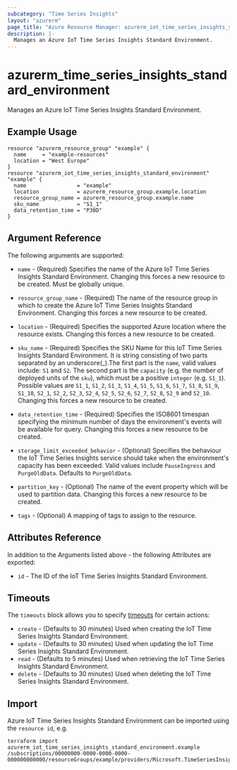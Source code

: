 ```yaml
---
subcategory: "Time Series Insights"
layout: "azurerm"
page_title: "Azure Resource Manager: azurerm_iot_time_series_insights_standard_environment"
description: |-
  Manages an Azure IoT Time Series Insights Standard Environment.
---
```


# azurerm_time_series_insights_standard_environment

Manages an Azure IoT Time Series Insights Standard Environment.

## Example Usage

```hcl
resource "azurerm_resource_group" "example" {
  name     = "example-resources"
  location = "West Europe"
}
resource "azurerm_iot_time_series_insights_standard_environment" "example" {
  name                = "example"
  location            = azurerm_resource_group.example.location
  resource_group_name = azurerm_resource_group.example.name
  sku_name            = "S1_1"
  data_retention_time = "P30D"
}
```

## Argument Reference

The following arguments are supported:

* `name` - (Required) Specifies the name of the Azure IoT Time Series Insights Standard Environment. Changing this forces a new resource to be created. Must be globally unique.

* `resource_group_name` - (Required) The name of the resource group in which to create the Azure IoT Time Series Insights Standard Environment. Changing this forces a new resource to be created.

* `location` - (Required) Specifies the supported Azure location where the resource exists. Changing this forces a new resource to be created.

* `sku_name` - (Required) Specifies the SKU Name for this IoT Time Series Insights Standard Environment. It is string consisting of two parts separated by an underscore(\_).The first part is the `name`, valid values include: `S1` and `S2`. The second part is the `capacity` (e.g. the number of deployed units of the `sku`), which must be a positive `integer` (e.g. `S1_1`). Possible values are `S1_1`, `S1_2`, `S1_3`, `S1_4`, `S1_5`, `S1_6`, `S1_7`, `S1_8`, `S1_9`, `S1_10`, `S2_1`, `S2_2`, `S2_3`, `S2_4`, `S2_5`, `S2_6`, `S2_7`, `S2_8`, `S2_9` and `S2_10`. Changing this forces a new resource to be created.

* `data_retention_time` - (Required) Specifies the ISO8601 timespan specifying the minimum number of days the environment's events will be available for query. Changing this forces a new resource to be created.

* `storage_limit_exceeded_behavior` - (Optional) Specifies the behaviour the IoT Time Series Insights service should take when the environment's capacity has been exceeded. Valid values include `PauseIngress` and `PurgeOldData`. Defaults to `PurgeOldData`.

* `partition_key` - (Optional) The name of the event property which will be used to partition data. Changing this forces a new resource to be created.

* `tags` - (Optional) A mapping of tags to assign to the resource.

## Attributes Reference

In addition to the Arguments listed above - the following Attributes are exported:

* `id` - The ID of the IoT Time Series Insights Standard Environment.

## Timeouts

The `timeouts` block allows you to specify [timeouts](https://www.terraform.io/language/resources/syntax#operation-timeouts) for certain actions:

* `create` - (Defaults to 30 minutes) Used when creating the IoT Time Series Insights Standard Environment.
* `update` - (Defaults to 30 minutes) Used when updating the IoT Time Series Insights Standard Environment.
* `read` - (Defaults to 5 minutes) Used when retrieving the IoT Time Series Insights Standard Environment.
* `delete` - (Defaults to 30 minutes) Used when deleting the IoT Time Series Insights Standard Environment.

## Import

Azure IoT Time Series Insights Standard Environment can be imported using the `resource id`, e.g.

```shell
terraform import azurerm_iot_time_series_insights_standard_environment.example /subscriptions/00000000-0000-0000-0000-000000000000/resourceGroups/example/providers/Microsoft.TimeSeriesInsights/environments/example
```
